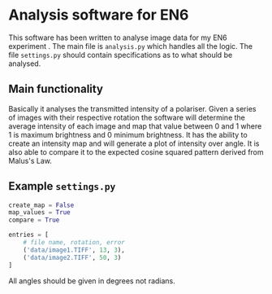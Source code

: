 # Analysis software for EN6
This software has been written to analyse image data for my EN6 experiment
. The main file is `analysis.py` which handles all the logic. The file
 `settings.py` should contain specifications as to what should be analysed. 

## Main functionality
Basically it analyses the transmitted intensity of a polariser. Given a
 series of images with their respective rotation the software will
determine the average intensity of each image and map that value between 0
and 1 where 1 is maximum brightness and 0 minimum brightness. It has the
ability to create an intensity map and will generate a plot of intensity
over angle. It is also able to compare it to the expected cosine squared
pattern derived from Malus's Law.

## Example `settings.py`
```python
create_map = False
map_values = True
compare = True

entries = [
    # file name, rotation, error
    ('data/image1.TIFF', 13, 3),
    ('data/image2.TIFF', 50, 3)
]
```
All angles should be given in degrees not radians.
